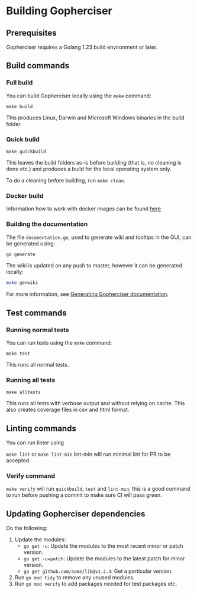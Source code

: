# Building Gopherciser

## Prerequisites

Gopherciser requires a Golang 1.23 build environment or later.

## Build commands

### Full build

You can build Gopherciser locally using the `make` command:

`make build`

This produces Linux, Darwin and Microsoft Windows binaries in the build folder.

### Quick build

`make quickbuild`

This leaves the build folders as-is before building (that is, no cleaning is done etc.) and produces a build for the local operating system only. 

To do a cleaning before building, run `make clean`. 

### Docker build

Information how to work with docker images can be found [here](./docker.md)

### Building the documentation

The file `documentation.go`, used to generate wiki and tooltips in the GUI, can be generated using:

```bash
go generate
```

The wiki is updated on any push to master, however it can be generated locally:

```bash
make genwiki
```

For more information, see [Generating Gopherciser documentation](../../generatedocs/README.md).

## Test commands

### Running normal tests

You can run tests using the `make` command:

`make test`

This runs all normal tests.

### Running all tests

`make alltests`

This runs all tests with verbose output and without relying on cache. This also creates coverage files in csv and html format.

## Linting commands

You can run linter using 

`make lint` or `make lint-min` lint-min will run minimal lint for PR to be accepted.

### Verify command

`make verify` will run `quickbuild`, `test` and `lint-min`, this is a good command to run before pushing a commit to make sure CI will pass green.

## Updating Gopherciser dependencies

Do the following:

1. Update the modules:
   * `go get -u`: Update the modules to the  most recent minor or patch version.
   * `go get -u=patch`: Update the modules to the latest patch for minor version.
   * `go get github.com/some/lib@v1.2.3`: Get a particular version.
2. Run `go mod tidy` to remove any unused modules.
3. Run `go mod verify` to add packages needed for test packages etc.